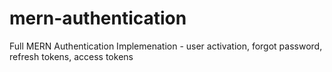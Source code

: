 # mern-authentication
Full MERN Authentication Implemenation - user activation, forgot password, refresh tokens, access tokens
